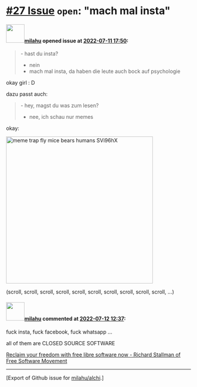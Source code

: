 # [\#27 Issue](https://github.com/milahu/alchi/issues/27) `open`: "mach mal insta"

#### <img src="https://private-avatars.githubusercontent.com/u/12958815?jwt=eyJhbGciOiJIUzI1NiIsInR5cCI6IkpXVCJ9.eyJpc3MiOiJnaXRodWIuY29tIiwiYXVkIjoicmF3LmdpdGh1YnVzZXJjb250ZW50LmNvbSIsImtleSI6ImtleTEiLCJleHAiOjE3MzQ2NTYyMjAsIm5iZiI6MTczNDY1NTAyMCwicGF0aCI6Ii91LzEyOTU4ODE1In0.gNRkYbc2s1ZZSqkuSJ21Iovc8EwSLN_Ll51J4GeGe20&v=4" width="50">[milahu](https://github.com/milahu) opened issue at [2022-07-11 17:50](https://github.com/milahu/alchi/issues/27):

> \- hast du insta?  
> - nein  
> - mach mal insta, da haben die leute auch bock auf psychologie

okay girl : D

dazu passt auch:

> \- hey, magst du was zum lesen?  
> - nee, ich schau nur memes

okay:

<img width="400" src="https://user-images.githubusercontent.com/12958815/178326129-b9729846-15ec-4f52-a40f-d64e2afa23b8.jpeg" title="meme trap fly mice bears humans SVi96hX">

(scroll, scroll, scroll, scroll, scroll, scroll, scroll, scroll, scroll,
scroll, ...)

#### <img src="https://private-avatars.githubusercontent.com/u/12958815?jwt=eyJhbGciOiJIUzI1NiIsInR5cCI6IkpXVCJ9.eyJpc3MiOiJnaXRodWIuY29tIiwiYXVkIjoicmF3LmdpdGh1YnVzZXJjb250ZW50LmNvbSIsImtleSI6ImtleTEiLCJleHAiOjE3MzQ2NTYyMjAsIm5iZiI6MTczNDY1NTAyMCwicGF0aCI6Ii91LzEyOTU4ODE1In0.gNRkYbc2s1ZZSqkuSJ21Iovc8EwSLN_Ll51J4GeGe20&v=4" width="50">[milahu](https://github.com/milahu) commented at [2022-07-12 12:37](https://github.com/milahu/alchi/issues/27#issuecomment-1181708344):

fuck insta, fuck facebook, fuck whatsapp ...

all of them are CLOSED SOURCE SOFTWARE

[Reclaim your freedom with free libre software now - Richard Stallman of
Free Software Movement](https://www.youtube.com/watch?v=n9YDz-Iwgyw)

------------------------------------------------------------------------

\[Export of Github issue for
[milahu/alchi](https://github.com/milahu/alchi).\]
